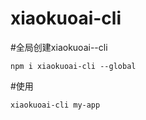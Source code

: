 # xiaokuoai-cli

#全局创建xiaokuoai--cli

 `npm i xiaokuoai-cli --global`


#使用

  `xiaokuoai-cli my-app`